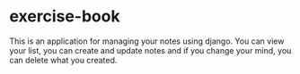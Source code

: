 # exercise-book
This is an application for managing your notes using django. You can view your list, you can create and update notes and if you change your mind, you can delete what you created.
